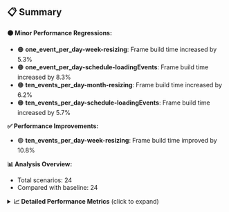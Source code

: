 ## 📋 Summary

**🟠 Minor Performance Regressions:**
- 🟠 **one_event_per_day-week-resizing**: Frame build time increased by 5.3%
- 🟠 **one_event_per_day-schedule-loadingEvents**: Frame build time increased by 8.3%
- 🟠 **ten_events_per_day-month-resizing**: Frame build time increased by 6.2%
- 🟠 **ten_events_per_day-schedule-loadingEvents**: Frame build time increased by 5.7%

**✅ Performance Improvements:**
- 🟢 **ten_events_per_day-week-resizing**: Frame build time improved by 10.8%

**📊 Analysis Overview:**
- Total scenarios: 24
- Compared with baseline: 24

<details>
<summary><strong>📈 Detailed Performance Metrics</strong> (click to expand)</summary>

#### one_event_per_day-month-loadingEvents

| Metric | Current | Baseline | Change | Status |
|--------|---------|----------|--------|--------|
| Average Frame Build Time Millis | 4.54ms | 4.38ms | +0.16ms (+3.7%) | 🟠 |
| Worst Frame Build Time Millis | 8.94ms | 8.63ms | +0.31ms (+3.6%) | 🟠 |
| Missed Frame Build Budget Count | 0.0 | 0.0 | +0 (+0.0%) | 🟡 |
| Average Frame Rasterizer Time Millis | 2.59ms | 2.21ms | +0.38ms (+17.2%) | 🔴 |
| Missed Frame Rasterizer Budget Count | 0.0 | 0.0 | +0 (+0.0%) | 🟡 |
| New Gen Gc Count | 0.0 | 0.0 | +0 (+0.0%) | 🟡 |
| Old Gen Gc Count | 1.0 | 1.0 | +0 (+0.0%) | 🟡 |

#### one_event_per_day-month-navigation

| Metric | Current | Baseline | Change | Status |
|--------|---------|----------|--------|--------|
| Average Frame Build Time Millis | 4.98ms | 4.81ms | +0.18ms (+3.7%) | 🟠 |
| Worst Frame Build Time Millis | 17.65ms | 16.70ms | +0.96ms (+5.7%) | 🟠 |
| Missed Frame Build Budget Count | 1.25 | 1.0 | +0 (+25.0%) | 🔴 |
| Average Frame Rasterizer Time Millis | 3.79ms | 3.74ms | +0.05ms (+1.5%) | 🟠 |
| Missed Frame Rasterizer Budget Count | 0.25 | 0.25 | +0 (+0.0%) | 🟡 |
| New Gen Gc Count | 4.0 | 4.0 | +0 (+0.0%) | 🟡 |
| Old Gen Gc Count | 2.0 | 2.0 | +0 (+0.0%) | 🟡 |

#### one_event_per_day-month-rescheduling

| Metric | Current | Baseline | Change | Status |
|--------|---------|----------|--------|--------|
| Average Frame Build Time Millis | 0.79ms | 0.82ms | -0.03ms (-3.2%) | 🟡 |
| Worst Frame Build Time Millis | 4.37ms | 5.44ms | -1.07ms (-19.7%) | 🟢 |
| Missed Frame Build Budget Count | 0.0 | 0.0 | +0 (+0.0%) | 🟡 |
| Average Frame Rasterizer Time Millis | 2.91ms | 3.08ms | -0.17ms (-5.6%) | 🟢 |
| Missed Frame Rasterizer Budget Count | 0.25 | 0.25 | +0 (+0.0%) | 🟡 |
| New Gen Gc Count | 4.0 | 4.0 | +0 (+0.0%) | 🟡 |
| Old Gen Gc Count | 3.0 | 3.0 | +0 (+0.0%) | 🟡 |

#### one_event_per_day-month-resizing

| Metric | Current | Baseline | Change | Status |
|--------|---------|----------|--------|--------|
| Average Frame Build Time Millis | 0.57ms | 0.56ms | +0.02ms (+2.8%) | 🟠 |
| Worst Frame Build Time Millis | 3.68ms | 3.62ms | +0.06ms (+1.5%) | 🟠 |
| Missed Frame Build Budget Count | 0.0 | 0.0 | +0 (+0.0%) | 🟡 |
| Average Frame Rasterizer Time Millis | 2.59ms | 2.97ms | -0.38ms (-12.9%) | 🟢 |
| Missed Frame Rasterizer Budget Count | 0.0 | 0.0 | +0 (+0.0%) | 🟡 |
| New Gen Gc Count | 1.5 | 1.5 | +0 (+0.0%) | 🟡 |
| Old Gen Gc Count | 2.0 | 2.0 | +0 (+0.0%) | 🟡 |

#### one_event_per_day-schedule-loadingEvents

| Metric | Current | Baseline | Change | Status |
|--------|---------|----------|--------|--------|
| Average Frame Build Time Millis | 8.94ms | 8.26ms | +0.68ms (+8.3%) | 🟠 |
| Worst Frame Build Time Millis | 25.45ms | 23.57ms | +1.88ms (+8.0%) | 🟠 |
| Missed Frame Build Budget Count | 1.0 | 1.0 | +0 (+0.0%) | 🟡 |
| Average Frame Rasterizer Time Millis | 2.48ms | 2.86ms | -0.38ms (-13.3%) | 🟢 |
| Missed Frame Rasterizer Budget Count | 0.0 | 0.0 | +0 (+0.0%) | 🟡 |
| New Gen Gc Count | 1.5 | 1.5 | +0 (+0.0%) | 🟡 |
| Old Gen Gc Count | 1.0 | 1.0 | +0 (+0.0%) | 🟡 |

#### one_event_per_day-schedule-navigation

| Metric | Current | Baseline | Change | Status |
|--------|---------|----------|--------|--------|
| Average Frame Build Time Millis | 6.23ms | 6.05ms | +0.19ms (+3.1%) | 🟠 |
| Worst Frame Build Time Millis | 10.85ms | 10.79ms | +0.06ms (+0.5%) | 🟠 |
| Missed Frame Build Budget Count | 0.0 | 0.0 | +0 (+0.0%) | 🟡 |
| Average Frame Rasterizer Time Millis | 3.31ms | 3.32ms | -0.01ms (-0.2%) | 🟡 |
| Missed Frame Rasterizer Budget Count | 0.0 | 0.0 | +0 (+0.0%) | 🟡 |
| New Gen Gc Count | 6.0 | 6.0 | +0 (+0.0%) | 🟡 |
| Old Gen Gc Count | 3.0 | 2.0 | +1 (+50.0%) | 🔴 |

#### one_event_per_day-schedule-rescheduling

| Metric | Current | Baseline | Change | Status |
|--------|---------|----------|--------|--------|
| Average Frame Build Time Millis | 1.85ms | 1.85ms | -0.01ms (-0.4%) | 🟡 |
| Worst Frame Build Time Millis | 27.20ms | 25.24ms | +1.96ms (+7.8%) | 🟠 |
| Missed Frame Build Budget Count | 1.0 | 1.0 | +0 (+0.0%) | 🟡 |
| Average Frame Rasterizer Time Millis | 3.10ms | 3.34ms | -0.24ms (-7.3%) | 🟢 |
| Missed Frame Rasterizer Budget Count | 0.0 | 0.0 | +0 (+0.0%) | 🟡 |
| New Gen Gc Count | 8.0 | 8.0 | +0 (+0.0%) | 🟡 |
| Old Gen Gc Count | 4.0 | 4.0 | +0 (+0.0%) | 🟡 |

#### one_event_per_day-week-loadingEvents

| Metric | Current | Baseline | Change | Status |
|--------|---------|----------|--------|--------|
| Average Frame Build Time Millis | 1.23ms | 1.23ms | +0.00ms (+0.1%) | 🟠 |
| Worst Frame Build Time Millis | 2.34ms | 2.34ms | -0.01ms (-0.3%) | 🟡 |
| Missed Frame Build Budget Count | 0.0 | 0.0 | +0 (+0.0%) | 🟡 |
| Average Frame Rasterizer Time Millis | 2.00ms | 2.04ms | -0.04ms (-1.9%) | 🟡 |
| Missed Frame Rasterizer Budget Count | 0.0 | 0.0 | +0 (+0.0%) | 🟡 |
| New Gen Gc Count | 0.0 | 0.0 | +0 (+0.0%) | 🟡 |
| Old Gen Gc Count | 0.5 | 0.5 | +0 (+0.0%) | 🟡 |

#### one_event_per_day-week-navigation

| Metric | Current | Baseline | Change | Status |
|--------|---------|----------|--------|--------|
| Average Frame Build Time Millis | 2.64ms | 2.73ms | -0.09ms (-3.2%) | 🟡 |
| Worst Frame Build Time Millis | 9.28ms | 9.57ms | -0.29ms (-3.0%) | 🟡 |
| Missed Frame Build Budget Count | 0.0 | 0.0 | +0 (+0.0%) | 🟡 |
| Average Frame Rasterizer Time Millis | 3.16ms | 3.25ms | -0.08ms (-2.6%) | 🟡 |
| Missed Frame Rasterizer Budget Count | 0.25 | 0.25 | +0 (+0.0%) | 🟡 |
| New Gen Gc Count | 4.0 | 4.0 | +0 (+0.0%) | 🟡 |
| Old Gen Gc Count | 2.5 | 2.5 | +0 (+0.0%) | 🟡 |

#### one_event_per_day-week-rescheduling

| Metric | Current | Baseline | Change | Status |
|--------|---------|----------|--------|--------|
| Average Frame Build Time Millis | 0.56ms | 0.56ms | -0.00ms (-0.1%) | 🟡 |
| Worst Frame Build Time Millis | 2.45ms | 2.82ms | -0.37ms (-13.0%) | 🟢 |
| Missed Frame Build Budget Count | 0.0 | 0.0 | +0 (+0.0%) | 🟡 |
| Average Frame Rasterizer Time Millis | 2.28ms | 2.38ms | -0.10ms (-4.1%) | 🟡 |
| Missed Frame Rasterizer Budget Count | 0.25 | 0.25 | +0 (+0.0%) | 🟡 |
| New Gen Gc Count | 4.0 | 4.0 | +0 (+0.0%) | 🟡 |
| Old Gen Gc Count | 2.0 | 2.0 | +0 (+0.0%) | 🟡 |

#### one_event_per_day-week-resizing

| Metric | Current | Baseline | Change | Status |
|--------|---------|----------|--------|--------|
| Average Frame Build Time Millis | 0.53ms | 0.50ms | +0.03ms (+5.3%) | 🟠 |
| Worst Frame Build Time Millis | 1.70ms | 1.58ms | +0.12ms (+7.9%) | 🟠 |
| Missed Frame Build Budget Count | 0.0 | 0.0 | +0 (+0.0%) | 🟡 |
| Average Frame Rasterizer Time Millis | 2.10ms | 2.14ms | -0.04ms (-1.9%) | 🟡 |
| Missed Frame Rasterizer Budget Count | 0.0 | 0.0 | +0 (+0.0%) | 🟡 |
| New Gen Gc Count | 0.0 | 0.0 | +0 (+0.0%) | 🟡 |
| Old Gen Gc Count | 0.0 | 0.0 | +0 (+0.0%) | 🟡 |

#### one_event_per_day-week-scrolling

| Metric | Current | Baseline | Change | Status |
|--------|---------|----------|--------|--------|
| Average Frame Build Time Millis | 0.82ms | 0.80ms | +0.02ms (+2.0%) | 🟠 |
| Worst Frame Build Time Millis | 1.06ms | 1.08ms | -0.03ms (-2.4%) | 🟡 |
| Missed Frame Build Budget Count | 0.0 | 0.0 | +0 (+0.0%) | 🟡 |
| Average Frame Rasterizer Time Millis | 2.70ms | 2.79ms | -0.08ms (-2.9%) | 🟡 |
| Missed Frame Rasterizer Budget Count | 0.25 | 0.25 | +0 (+0.0%) | 🟡 |
| New Gen Gc Count | 2.5 | 2.5 | +0 (+0.0%) | 🟡 |
| Old Gen Gc Count | 2.0 | 2.0 | +0 (+0.0%) | 🟡 |

#### ten_events_per_day-month-loadingEvents

| Metric | Current | Baseline | Change | Status |
|--------|---------|----------|--------|--------|
| Average Frame Build Time Millis | 10.73ms | 10.99ms | -0.27ms (-2.4%) | 🟡 |
| Worst Frame Build Time Millis | 29.88ms | 29.90ms | -0.02ms (-0.1%) | 🟡 |
| Missed Frame Build Budget Count | 8.0 | 8.0 | +0 (+0.0%) | 🟡 |
| Average Frame Rasterizer Time Millis | 5.28ms | 5.36ms | -0.08ms (-1.6%) | 🟡 |
| Missed Frame Rasterizer Budget Count | 0.0 | 0.0 | +0 (+0.0%) | 🟡 |
| New Gen Gc Count | 10.0 | 10.5 | -0 (-4.8%) | 🟡 |
| Old Gen Gc Count | 7.0 | 7.5 | -0 (-6.7%) | 🟢 |

#### ten_events_per_day-month-navigation

| Metric | Current | Baseline | Change | Status |
|--------|---------|----------|--------|--------|
| Average Frame Build Time Millis | 11.80ms | 12.32ms | -0.52ms (-4.2%) | 🟡 |
| Worst Frame Build Time Millis | 40.13ms | 46.94ms | -6.81ms (-14.5%) | 🟢 |
| Missed Frame Build Budget Count | 3.0 | 3.0 | +0 (+0.0%) | 🟡 |
| Average Frame Rasterizer Time Millis | 5.50ms | 5.17ms | +0.33ms (+6.4%) | 🟠 |
| Missed Frame Rasterizer Budget Count | 0.0 | 0.0 | +0 (+0.0%) | 🟡 |
| New Gen Gc Count | 9.5 | 10.0 | -0 (-5.0%) | 🟢 |
| Old Gen Gc Count | 5.5 | 6.0 | -0 (-8.3%) | 🟢 |

#### ten_events_per_day-month-rescheduling

| Metric | Current | Baseline | Change | Status |
|--------|---------|----------|--------|--------|
| Average Frame Build Time Millis | 1.58ms | 1.66ms | -0.08ms (-4.8%) | 🟡 |
| Worst Frame Build Time Millis | 13.45ms | 14.07ms | -0.62ms (-4.4%) | 🟡 |
| Missed Frame Build Budget Count | 0.0 | 0.0 | +0 (+0.0%) | 🟡 |
| Average Frame Rasterizer Time Millis | 4.16ms | 4.56ms | -0.40ms (-8.7%) | 🟢 |
| Missed Frame Rasterizer Budget Count | 0.0 | 0.0 | +0 (+0.0%) | 🟡 |
| New Gen Gc Count | 6.0 | 6.0 | +0 (+0.0%) | 🟡 |
| Old Gen Gc Count | 1.5 | 1.5 | +0 (+0.0%) | 🟡 |

#### ten_events_per_day-month-resizing

| Metric | Current | Baseline | Change | Status |
|--------|---------|----------|--------|--------|
| Average Frame Build Time Millis | 1.55ms | 1.46ms | +0.09ms (+6.2%) | 🟠 |
| Worst Frame Build Time Millis | 12.57ms | 12.69ms | -0.12ms (-0.9%) | 🟡 |
| Missed Frame Build Budget Count | 0.0 | 0.0 | +0 (+0.0%) | 🟡 |
| Average Frame Rasterizer Time Millis | 4.36ms | 4.88ms | -0.52ms (-10.6%) | 🟢 |
| Missed Frame Rasterizer Budget Count | 0.0 | 0.0 | +0 (+0.0%) | 🟡 |
| New Gen Gc Count | 0.0 | 0.0 | +0 (+0.0%) | 🟡 |
| Old Gen Gc Count | 1.5 | 1.5 | +0 (+0.0%) | 🟡 |

#### ten_events_per_day-schedule-loadingEvents

| Metric | Current | Baseline | Change | Status |
|--------|---------|----------|--------|--------|
| Average Frame Build Time Millis | 5.43ms | 5.14ms | +0.29ms (+5.7%) | 🟠 |
| Worst Frame Build Time Millis | 31.96ms | 28.74ms | +3.21ms (+11.2%) | 🔴 |
| Missed Frame Build Budget Count | 3.0 | 2.0 | +1 (+50.0%) | 🔴 |
| Average Frame Rasterizer Time Millis | 3.20ms | 3.25ms | -0.05ms (-1.6%) | 🟡 |
| Missed Frame Rasterizer Budget Count | 0.0 | 0.0 | +0 (+0.0%) | 🟡 |
| New Gen Gc Count | 10.5 | 11.0 | -0 (-4.5%) | 🟡 |
| Old Gen Gc Count | 5.5 | 5.5 | +0 (+0.0%) | 🟡 |

#### ten_events_per_day-schedule-navigation

| Metric | Current | Baseline | Change | Status |
|--------|---------|----------|--------|--------|
| Average Frame Build Time Millis | 19.73ms | 19.96ms | -0.23ms (-1.1%) | 🟡 |
| Worst Frame Build Time Millis | 41.97ms | 41.31ms | +0.66ms (+1.6%) | 🟠 |
| Missed Frame Build Budget Count | 10.0 | 9.5 | +0 (+5.3%) | 🟠 |
| Average Frame Rasterizer Time Millis | 3.09ms | 3.27ms | -0.18ms (-5.5%) | 🟢 |
| Missed Frame Rasterizer Budget Count | 0.0 | 0.0 | +0 (+0.0%) | 🟡 |
| New Gen Gc Count | 18.0 | 18.0 | +0 (+0.0%) | 🟡 |
| Old Gen Gc Count | 12.0 | 12.0 | +0 (+0.0%) | 🟡 |

#### ten_events_per_day-schedule-rescheduling

| Metric | Current | Baseline | Change | Status |
|--------|---------|----------|--------|--------|
| Average Frame Build Time Millis | 0.88ms | 0.89ms | -0.01ms (-1.3%) | 🟡 |
| Worst Frame Build Time Millis | 13.68ms | 13.39ms | +0.29ms (+2.2%) | 🟠 |
| Missed Frame Build Budget Count | 0.0 | 0.0 | +0 (+0.0%) | 🟡 |
| Average Frame Rasterizer Time Millis | 3.61ms | 4.15ms | -0.54ms (-13.0%) | 🟢 |
| Missed Frame Rasterizer Budget Count | 0.0 | 0.0 | +0 (+0.0%) | 🟡 |
| New Gen Gc Count | 6.0 | 6.0 | +0 (+0.0%) | 🟡 |
| Old Gen Gc Count | 3.0 | 3.0 | +0 (+0.0%) | 🟡 |

#### ten_events_per_day-week-loadingEvents

| Metric | Current | Baseline | Change | Status |
|--------|---------|----------|--------|--------|
| Average Frame Build Time Millis | 2.29ms | 2.34ms | -0.06ms (-2.4%) | 🟡 |
| Worst Frame Build Time Millis | 8.57ms | 8.30ms | +0.28ms (+3.3%) | 🟠 |
| Missed Frame Build Budget Count | 0.0 | 0.0 | +0 (+0.0%) | 🟡 |
| Average Frame Rasterizer Time Millis | 3.42ms | 3.64ms | -0.22ms (-6.1%) | 🟢 |
| Missed Frame Rasterizer Budget Count | 0.25 | 0.25 | +0 (+0.0%) | 🟡 |
| New Gen Gc Count | 2.0 | 2.0 | +0 (+0.0%) | 🟡 |
| Old Gen Gc Count | 2.5 | 2.5 | +0 (+0.0%) | 🟡 |

#### ten_events_per_day-week-navigation

| Metric | Current | Baseline | Change | Status |
|--------|---------|----------|--------|--------|
| Average Frame Build Time Millis | 8.83ms | 8.88ms | -0.06ms (-0.6%) | 🟡 |
| Worst Frame Build Time Millis | 44.49ms | 42.86ms | +1.63ms (+3.8%) | 🟠 |
| Missed Frame Build Budget Count | 3.0 | 3.0 | +0 (+0.0%) | 🟡 |
| Average Frame Rasterizer Time Millis | 5.37ms | 5.54ms | -0.18ms (-3.2%) | 🟡 |
| Missed Frame Rasterizer Budget Count | 0.0 | 0.0 | +0 (+0.0%) | 🟡 |
| New Gen Gc Count | 10.0 | 8.0 | +2 (+25.0%) | 🔴 |
| Old Gen Gc Count | 7.0 | 7.0 | +0 (+0.0%) | 🟡 |

#### ten_events_per_day-week-rescheduling

| Metric | Current | Baseline | Change | Status |
|--------|---------|----------|--------|--------|
| Average Frame Build Time Millis | 1.07ms | 1.15ms | -0.08ms (-7.1%) | 🟢 |
| Worst Frame Build Time Millis | 6.52ms | 5.78ms | +0.75ms (+13.0%) | 🔴 |
| Missed Frame Build Budget Count | 0.0 | 0.0 | +0 (+0.0%) | 🟡 |
| Average Frame Rasterizer Time Millis | 4.89ms | 5.72ms | -0.83ms (-14.5%) | 🟢 |
| Missed Frame Rasterizer Budget Count | 0.0 | 1.0 | -1 (-100.0%) | 🟢 |
| New Gen Gc Count | 5.0 | 5.0 | +0 (+0.0%) | 🟡 |
| Old Gen Gc Count | 2.0 | 2.5 | -0 (-20.0%) | 🟢 |

#### ten_events_per_day-week-resizing

| Metric | Current | Baseline | Change | Status |
|--------|---------|----------|--------|--------|
| Average Frame Build Time Millis | 0.86ms | 0.96ms | -0.10ms (-10.8%) | 🟢 |
| Worst Frame Build Time Millis | 3.17ms | 3.95ms | -0.78ms (-19.7%) | 🟢 |
| Missed Frame Build Budget Count | 0.0 | 0.0 | +0 (+0.0%) | 🟡 |
| Average Frame Rasterizer Time Millis | 4.58ms | 4.75ms | -0.17ms (-3.5%) | 🟡 |
| Missed Frame Rasterizer Budget Count | 0.0 | 0.0 | +0 (+0.0%) | 🟡 |
| New Gen Gc Count | 2.0 | 2.0 | +0 (+0.0%) | 🟡 |
| Old Gen Gc Count | 1.0 | 1.0 | +0 (+0.0%) | 🟡 |

#### ten_events_per_day-week-scrolling

| Metric | Current | Baseline | Change | Status |
|--------|---------|----------|--------|--------|
| Average Frame Build Time Millis | 0.85ms | 0.89ms | -0.04ms (-4.8%) | 🟡 |
| Worst Frame Build Time Millis | 1.67ms | 1.10ms | +0.57ms (+51.4%) | 🔴 |
| Missed Frame Build Budget Count | 0.0 | 0.0 | +0 (+0.0%) | 🟡 |
| Average Frame Rasterizer Time Millis | 5.36ms | 5.69ms | -0.33ms (-5.8%) | 🟢 |
| Missed Frame Rasterizer Budget Count | 0.0 | 0.0 | +0 (+0.0%) | 🟡 |
| New Gen Gc Count | 7.0 | 7.0 | +0 (+0.0%) | 🟡 |
| Old Gen Gc Count | 1.0 | 1.5 | -0 (-33.3%) | 🟢 |

</details>

